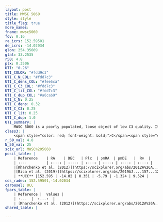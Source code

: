 ```yaml
---
layout: post
title: MWSC 5060
style: style
title_flag: true
more_names: 
fname: mwsc5060
fov: 0.16
ra_icrs: 152.59501
de_icrs: -14.02034
glon: 254.35609
glat: 33.2535
r50: 4.8
plx: 0.3506
UTI: "0.26"
UTI_COLOR: "#fdd9c3"
UTI_C_N_COL: "#fdd7c3"
UTI_C_dens_COL: "#fee6ca"
UTI_C_C3_COL: "#fdd7c3"
UTI_C_lit_COL: "#fdd7c3"
UTI_C_dup_COL: "#a6cab9"
UTI_C_N: 0.25
UTI_C_dens: 0.32
UTI_C_C3: 0.25
UTI_C_lit: 0.25
UTI_C_dup: 1.0
UTI_summary: |
    MWSC 5060 is a poorly populated, loose object of low C3 quality. It is poorly studied in the literature, with no articles listed in the last 6 years.
class3: |
    <span style="color: red; font-weight: bold;">C</span><span style="color: red; font-weight: bold;">C</span>
r_50_val: 4.8
N_50_val: 25
scix_url: MWSC%205060
posit_table: |
    | Reference    | RA    | DEC   | Plx  | pmRA  | pmDE   |  Rv  |
    | :---         | :---: | :---: | :---: | :---: | :---: | :---: |
    |[Kharchenko et al. (2012)](https://scixplorer.org/abs/2012A%26A...543A.156K) | 152.618 | -14.045 | -- | -2.83 | -3.76 | -- |
    |[Bica et al. (2019)](https://scixplorer.org/abs/2019AJ....157...12B) | 152.607 | -14.044 | -- | -- | -- | -- |
    | **UCC** |152.595 | -14.02 | 0.351 | -5.79 | -1.324 | 9.524 | 
cds_radec: 152.59501,-14.02034
carousel: UCC
fpars_table: |
    | Reference |  Values |
    | :---  |  :---:  |
    | [Kharchenko et al. (2012)](https://scixplorer.org/abs/2012A%26A...543A.156K) | `e_bv=0.0, distance=1445, log_age=9.7` |
shared_table: |
    
---
```

